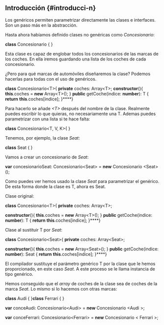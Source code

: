 ## Introducción {#introducci-n}

Los genéricos permiten parametrizar directamente las clases e interfaces. Son un paso más en la abstracción.

Hasta ahora habíamos definido clases no genéricas como _Concesionario_:

**class** Concesionario { }

Esta clase es capaz de englobar todos los concesionarios de las marcas de los coches. En ella iremos guardando una lista de los coches de cada concesionario.

¿Pero para qué marcas de automóviles diseñaremos la clase? Podemos hacerlas para todas con el uso de genéricos.

**class** Concesionario&lt;T&gt;{ **private** coches: Array&lt;T&gt;; **constructor**(){ **this**.coches = **new** Array&lt;T&gt;(); } **public** getCoche(indice: **number**): T { **return** **this**.coches[indice]; }****}

Para hacerlo se añade _&lt;T&gt;_ después del nombre de la clase. Realmente puedes escribir lo que quieras, no necesariamente una T. Ademas puedes parametrizar con una lista si te hace falta:

**class** Concesionario<T, V, K>{ }

Tenemos, por ejemplo, la clase _Seat_:

**class** Seat { }

Vamos a crear un concesionario de _Seat_:

**var** concesionarioSeat: Concesionario&lt;Seat&gt; = **new** Concesionario &lt;Seat&gt;();

Como puedes ver hemos usado la clase _Seat_ para parametrizar el genérico. De esta forma donde la clase es T, ahora es Seat.

Clase original:

**class** Concesionario&lt;T&gt;{ **private** coches: Array&lt;T&gt;;

**constructor**(){ **this**.coches = **new** Array&lt;T&gt;(); } **public** getCoche(indice: **number**): T { **return** **this**.coches[indice]; }****}

Clase al sustituir T por _Seat_:

**class** Concesionario&lt;Seat&gt;{ **private** coches: Array&lt;Seat&gt;;

**constructor**(){ **this**.coches = **new** Array&lt;Seat&gt;(); } **public** getCoche(indice: **number**): Seat { **return** **this**.coches[indice]; }****}

El compilador sustituye el parámetro genérico T por la clase que le hemos proporcionado, en este caso _Seat_. A este proceso se le llama instancia de tipo genérico.

Hemos conseguido que el _array_ de coches de la clase sea de coches de la marca _Seat_. Lo mismo si lo hacemos con otras marcas:

**class** Audi { }**class** Ferrari { }

**var** conceAudi: Concesionario&lt;Audi&gt; = **new** Concesionario &lt;Audi &gt;;

**var** conceFerrari: Concesionario&lt;Ferrari&gt; = **new** Concesionario < Ferrari >;